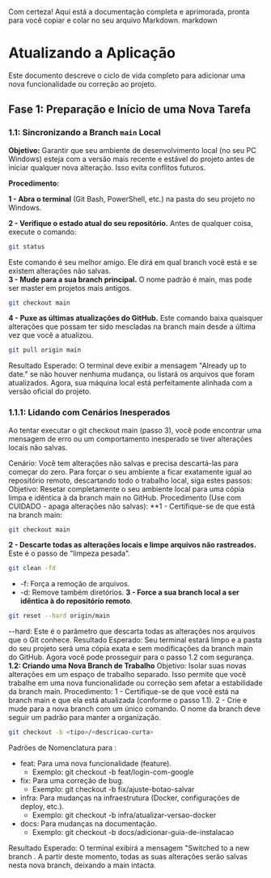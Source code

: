 Com certeza! Aqui está a documentação completa e aprimorada, pronta para você copiar e colar no seu arquivo Markdown.
markdown
# Atualizando a Aplicação

Este documento descreve o ciclo de vida completo para adicionar uma nova funcionalidade ou correção ao projeto.

## Fase 1: Preparação e Início de uma Nova Tarefa

### 1.1: Sincronizando a Branch `main` Local

**Objetivo:** Garantir que seu ambiente de desenvolvimento local (no seu PC Windows) esteja com a versão mais recente e estável do projeto antes de iniciar qualquer nova alteração. Isso evita conflitos futuros.

**Procedimento:**

**1 - Abra o terminal** (Git Bash, PowerShell, etc.) na pasta do seu projeto no Windows.

**2 - Verifique o estado atual do seu repositório.** Antes de qualquer coisa, execute o comando:
```bash
git status
```
Este comando é seu melhor amigo. Ele dirá em qual branch você está e se existem alterações não salvas.  
**3 - Mude para a sua branch principal.** O nome padrão é main, mas pode ser master em projetos mais antigos.
```bash
git checkout main
```
**4 -  Puxe as últimas atualizações do GitHub.** Este comando baixa quaisquer alterações que possam ter sido mescladas na branch main desde a última vez que você a atualizou.
```bash
git pull origin main
```
Resultado Esperado: O terminal deve exibir a mensagem "Already up to date." se não houver nenhuma mudança, ou listará os arquivos que foram atualizados. Agora, sua máquina local está perfeitamente alinhada com a versão oficial do projeto.

### 1.1.1: Lidando com Cenários Inesperados
Ao tentar executar o git checkout main (passo 3), você pode encontrar uma mensagem de erro ou um comportamento inesperado se tiver alterações locais não salvas.

Cenário: Você tem alterações não salvas e precisa descartá-las para começar do zero.
Para forçar o seu ambiente a ficar exatamente igual ao repositório remoto, descartando todo o trabalho local, siga estes passos:
Objetivo: Resetar completamente o seu ambiente local para uma cópia limpa e idêntica à da branch main no GitHub.
Procedimento (Use com CUIDADO - apaga alterações não salvas):
**1 - Certifique-se de que está na branch main:
```bash
git checkout main
```
**2 - Descarte todas as alterações locais e limpe arquivos não rastreados.** Este é o passo de "limpeza pesada".
```bash
git clean -fd
```
* -f: Força a remoção de arquivos.
* -d: Remove também diretórios.
**3 - Force a sua branch local a ser idêntica à do repositório remoto**.
```bash
git reset --hard origin/main
```
--hard: Este é o parâmetro que descarta todas as alterações nos arquivos que o Git conhece.
Resultado Esperado: Seu terminal estará limpo e a pasta do seu projeto será uma cópia exata e sem modificações da branch main do GitHub. Agora você pode prosseguir para o passo 1.2 com segurança.
**1.2: Criando uma Nova Branch de Trabalho**
Objetivo: Isolar suas novas alterações em um espaço de trabalho separado. Isso permite que você trabalhe em uma nova funcionalidade ou correção sem afetar a estabilidade da branch main.
Procedimento:
1 - Certifique-se de que você está na branch main e que ela está atualizada (conforme o passo 1.1).
2 - Crie e mude para a nova branch com um único comando. O nome da branch deve seguir um padrão para manter a organização.
```bash
git checkout -b <tipo>/<descricao-curta>
```
Padrões de Nomenclatura para <tipo>:

* feat: Para uma nova funcionalidade (feature).
    * Exemplo: git checkout -b feat/login-com-google
* fix: Para uma correção de bug.
    * Exemplo: git checkout -b fix/ajuste-botao-salvar
* infra: Para mudanças na infraestrutura (Docker, configurações de deploy, etc.).
    * Exemplo: git checkout -b infra/atualizar-versao-docker
* docs: Para mudanças na documentação.
    * Exemplo: git checkout -b docs/adicionar-guia-de-instalacao
    
Resultado Esperado: O terminal exibirá a mensagem "Switched to a new branch <nome-da-sua-branch>. A partir deste momento, todas as suas alterações serão salvas nesta nova branch, deixando a main intacta.
